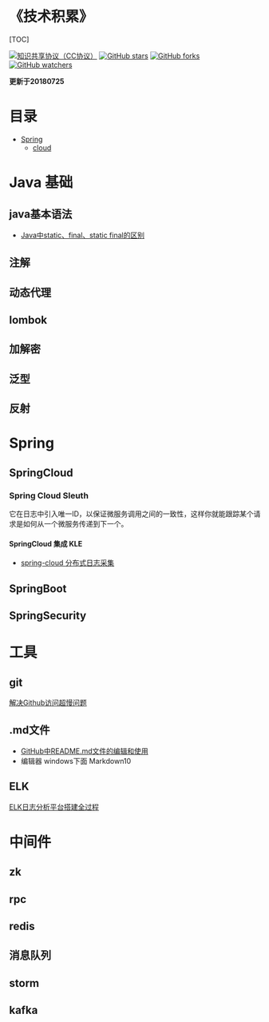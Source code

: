 ﻿﻿﻿﻿﻿﻿﻿﻿﻿﻿﻿﻿﻿﻿﻿﻿﻿﻿﻿﻿﻿﻿﻿﻿﻿﻿
<h1>《技术积累》</h1>



[TOC]



[![知识共享协议（CC协议）](https://img.shields.io/badge/License-Creative%20Commons-DC3D24.svg)](https://creativecommons.org/licenses/by-nc-sa/4.0/deed.zh)
[![GitHub stars](https://img.shields.io/github/stars/396191970/learn.svg?style=flat&label=Star)](https://github.com/396191970/learn/stargazers)
[![GitHub forks](https://img.shields.io/github/forks/396191970/learn.svg?style=flat&label=Fork)](https://github.com/396191970/learn/fork)
[![GitHub watchers](https://img.shields.io/github/watchers/396191970/learn.svg?style=flat&label=Watch)](https://github.com/396191970/learn/watchers)

**更新于20180725**

# 目录
* [Spring ](https://github.com/396191970/learn/blob/master/README.md#Spring )
	* [cloud](https://github.com/396191970/learn/blob/master/README.md#SpringCloud)
# Java 基础
## java基本语法
* [Java中static、final、static final的区别](https://www.cnblogs.com/EasonJim/p/7841990.html)

## 注解
## 动态代理
## lombok
## 加解密
## 泛型
## 反射
# Spring 

## SpringCloud 

### Spring Cloud Sleuth
它在日志中引入唯一ID，以保证微服务调用之间的一致性，这样你就能跟踪某个请求是如何从一个微服务传递到下一个。
#### SpringCloud 集成 KLE
* [spring-cloud 分布式日志采集](https://blog.csdn.net/guduyishuai/article/details/79228306)

## SpringBoot

## SpringSecurity
# 工具
## git
[解决Github访问超慢问题](http://m.xiazaiba.com/jiaocheng/7841.html)
## .md文件
* [GitHub中README.md文件的编辑和使用](https://blog.csdn.net/ljc_563812704/article/details/53464039)
* 编辑器 windows下面 Markdown10

## ELK
[ELK日志分析平台搭建全过程](https://www.cnblogs.com/onetwo/p/6059231.html)

# 中间件
## zk
## rpc
## redis
## 消息队列
## storm
## kafka































